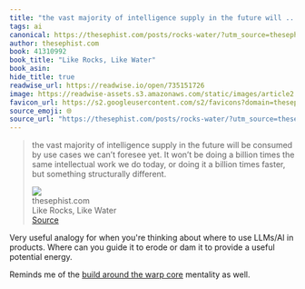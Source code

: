 ```yaml
---
title: "the vast majority of intelligence supply in the future will ..."
tags: ai
canonical: https://thesephist.com/posts/rocks-water/?utm_source=thesephist&utm_medium=email&utm_campaign=revival-research-complexity-rocks-and-water
author: thesephist.com
book: 41310992
book_title: "Like Rocks, Like Water"
book_asin: 
hide_title: true
readwise_url: https://readwise.io/open/735151726
image: https://readwise-assets.s3.amazonaws.com/static/images/article2.74d541386bbf.png
favicon_url: https://s2.googleusercontent.com/s2/favicons?domain=thesephist.com
source_emoji: 🌐
source_url: "https://thesephist.com/posts/rocks-water/?utm_source=thesephist&utm_medium=email&utm_campaign=revival-research-complexity-rocks-and-water#:~:text=the%20vast%20majority,something%20structurally%20different."
---
```


> the vast majority of intelligence supply in the future will be consumed by use cases we can’t foresee yet. It won’t be doing a billion times the same intellectual work we do today, or doing it a billion times faster, but something structurally different.
> <div class="quoteback-footer"><div class="quoteback-avatar"><img class="mini-favicon" src="https://s2.googleusercontent.com/s2/favicons?domain=thesephist.com"></div><div class="quoteback-metadata"><div class="metadata-inner"><span style="display:none">FROM:</span><div aria-label="thesephist.com" class="quoteback-author"> thesephist.com</div><div aria-label="Like Rocks, Like Water" class="quoteback-title"> Like Rocks, Like Water</div></div></div><div class="quoteback-backlink"><a target="_blank" aria-label="go to the full text of this quotation" rel="noopener" href="https://thesephist.com/posts/rocks-water/?utm_source=thesephist&utm_medium=email&utm_campaign=revival-research-complexity-rocks-and-water#:~:text=the%20vast%20majority,something%20structurally%20different." class="quoteback-arrow"> Source</a></div></div>

Very useful analogy for when you're thinking about where to use LLMs/AI in products. Where can you guide it to erode or dam it to provide a useful potential energy.

Reminds me of the [build around the warp core](https://www.joshbeckman.org/notes/522283598) mentality as well.